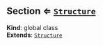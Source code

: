 
<base href="//D:/Personal/autotility/docs/">
<link rel="stylesheet" href="./dist/style.css" />
<a name="Section"></a>

## Section ⇐ [<code>Structure</code>](#Structure)
**Kind**: global class  
**Extends**: [<code>Structure</code>](#Structure)  

<script src="./dist/bundle.js" /></script>
		